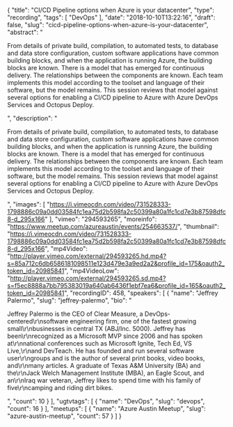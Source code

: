 {
  "title": "CI/CD Pipeline options when Azure is your datacenter",
  "type": "recording",
  "tags": [
    "DevOps"
  ],
  "date": "2018-10-10T13:22:16",
  "draft": false,
  "slug": "cicd-pipeline-options-when-azure-is-your-datacenter",
  "abstract": "<p>From details of private build, compilation, to automated tests, to database and data store configuration, custom software applications have common building blocks, and when the application is running Azure, the building blocks are known. There is a model that has emerged for continuous delivery. The relationships between the components are known. Each team implements this model according to the toolset and language of their software, but the model remains. This session reviews that model against several options for enabling a CI/CD pipeline to Azure with Azure DevOps Services and Octopus Deploy.</p>",
  "description": "<p>From details of private build, compilation, to automated tests, to database and data store configuration, custom software applications have common building blocks, and when the application is running Azure, the building blocks are known. There is a model that has emerged for continuous delivery. The relationships between the components are known. Each team implements this model according to the toolset and language of their software, but the model remains. This session reviews that model against several options for enabling a CI/CD pipeline to Azure with Azure DevOps Services and Octopus Deploy.</p>",
  "images": [
    "https://i.vimeocdn.com/video/731528333-1798886c09a0dd03584fc1ea75d2b598fa2c50399a80a1fc1cd7e3b87598dfc8-d_295x166"
  ],
  "vimeo": "294593265",
  "moreinfo": "https://www.meetup.com/azureaustin/events/254663537/",
  "thumbnail": "https://i.vimeocdn.com/video/731528333-1798886c09a0dd03584fc1ea75d2b598fa2c50399a80a1fc1cd7e3b87598dfc8-d_295x166",
  "mp4Video": "http://player.vimeo.com/external/294593265.hd.mp4?s=85a712c6db6586181098511e123d479e3a9ed2a2&profile_id=175&oauth2_token_id=20985841",
  "mp4VideoLow": "http://player.vimeo.com/external/294593265.sd.mp4?s=f5ec8888a7bb795383019a640ab6436f1ebf7ea6&profile_id=165&oauth2_token_id=20985841",
  "recordingID": 458,
  "speakers": [
    {
      "name": "Jeffrey Palermo",
      "slug": "jeffrey-palermo",
      "bio": "<p>Jeffrey Palermo is the CEO of Clear Measure, a DevOps-centered\r\nsoftware engineering firm, one of the fastest growing small\r\nbusinesses in central TX (ABJ/Inc. 5000). Jeffrey has been\r\nrecognized as a Microsoft MVP since 2006 and has spoken at\r\nnational conferences such as Microsoft Ignite, Tech Ed, VS Live,\r\nand DevTeach. He has founded and run several software user\r\ngroups and is the author of several print books, video books, and\r\nmany articles. A graduate of Texas A&M University (BA) and the\r\nJack Welch Management Institute (MBA), an Eagle Scout, and an\r\nIraq war veteran, Jeffrey likes to spend time with his family of five\r\ncamping and riding dirt bikes.</p>",
      "count": 10
    }
  ],
  "ugtvtags": [
    {
      "name": "DevOps",
      "slug": "devops",
      "count": 16
    }
  ],
  "meetups": [
    {
      "name": "Azure Austin Meetup",
      "slug": "azure-austin-meetup",
      "count": 57
    }
  ]
}